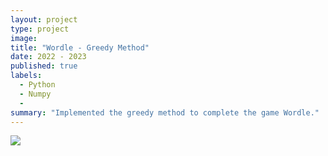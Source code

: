 ```yaml
---
layout: project
type: project
image: 
title: "Wordle - Greedy Method"
date: 2022 - 2023
published: true
labels:
  - Python
  - Numpy
  - 
summary: "Implemented the greedy method to complete the game Wordle."
---
```


<div class="text-center p-4">
  <img src="https://www.insidehighered.com/sites/default/files/styles/max_650x650/public/media/GettyImages-1237931743.jpg?itok=pCVrxttk" >
</div>

